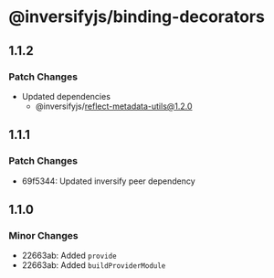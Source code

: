 # @inversifyjs/binding-decorators

## 1.1.2

### Patch Changes

- Updated dependencies
  - @inversifyjs/reflect-metadata-utils@1.2.0

## 1.1.1

### Patch Changes

- 69f5344: Updated inversify peer dependency

## 1.1.0

### Minor Changes

- 22663ab: Added `provide`
- 22663ab: Added `buildProviderModule`
